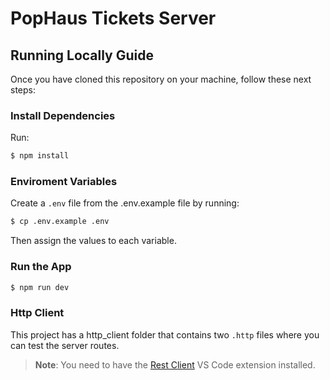 # PopHaus Tickets Server

## Running Locally Guide

Once you have cloned this repository on your machine, follow these next steps:

### Install Dependencies
Run:

```bash
$ npm install
```

### Enviroment Variables

Create a `.env` file from the .env.example file by running:

```bash
$ cp .env.example .env
```

Then assign the values to each variable.

### Run the App

```bash
$ npm run dev
```

### Http Client

This project has a http_client folder that contains two `.http` files where you can test the server routes.

>**Note**: You need to have the [Rest Client](https://marketplace.visualstudio.com/items?itemName=humao.rest-client) VS Code extension installed.
